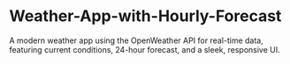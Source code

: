 # Weather-App-with-Hourly-Forecast
A modern weather app using the OpenWeather API for real-time data, featuring current conditions, 24-hour forecast, and a sleek, responsive UI.
